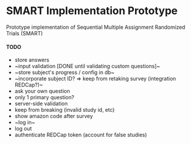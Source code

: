 # SMART Implementation Prototype
Prototype implementation of Sequential Multiple Assignment Randomized Trials (SMART)

#### TODO
* store answers
* ~input validation [DONE until validating custom questions]~
* ~store subject's progress / config in db~
* ~incorporate subject ID? => keep from retaking survey (integration REDCap?)~
* ask your own question
* only 1 primary question?
* server-side validation
* keep from breaking (invalid study id, etc)
* show amazon code after survey
* ~log in~
* log out
* authenticate REDCap token (account for false studies)